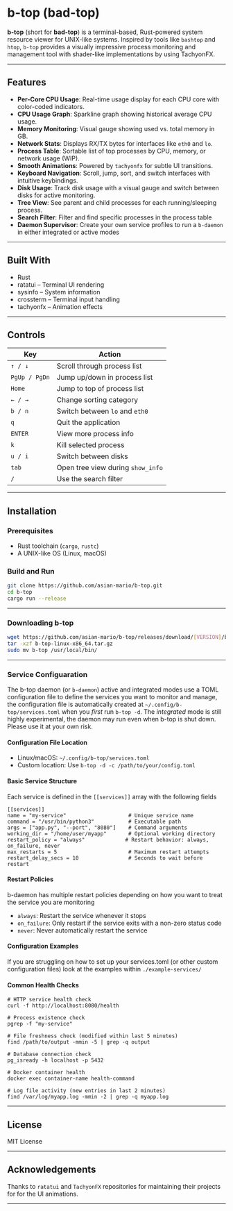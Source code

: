 # b-top (bad-top)

**b-top** (short for **bad-top**) is a terminal-based, Rust-powered system resource viewer for UNIX-like systems. Inspired by tools like `bashtop` and `htop`, `b-top` provides a visually impressive process monitoring and management tool with shader-like implementations by using TachyonFX.

---

## Features

- **Per-Core CPU Usage**: Real-time usage display for each CPU core with color-coded indicators.
- **CPU Usage Graph**: Sparkline graph showing historical average CPU usage.
- **Memory Monitoring**: Visual gauge showing used vs. total memory in GB.
- **Network Stats**: Displays RX/TX bytes for interfaces like `eth0` and `lo`.
- **Process Table**: Sortable list of top processes by CPU, memory, or network usage (WIP).
- **Smooth Animations**: Powered by `tachyonfx` for subtle UI transitions.
- **Keyboard Navigation**: Scroll, jump, sort, and switch interfaces with intuitive keybindings.
- **Disk Usage**: Track disk usage with a visual gauge and switch between disks for active monitoring.
- **Tree View**: See parent and child processes for each running/sleeping process.
- **Search Filter**: Filter and find specific processes in the process table
- **Daemon Supervisor**: Create your own service profiles to run a `b-daemon` in either integrated or active modes


---

## Built With

- Rust
- ratatui – Terminal UI rendering
- sysinfo – System information
- crossterm – Terminal input handling
- tachyonfx – Animation effects

---

## Controls

| Key             | Action                          |
|----------------|----------------------------------|
| `↑ / ↓`        | Scroll through process list      |
| `PgUp / PgDn`  | Jump up/down in process list     |
| `Home`         | Jump to top of process list      |
| `← / →`        | Change sorting category          |
| `b / n`        | Switch between `lo` and `eth0`   |
| `q`            | Quit the application             |
| `ENTER`        | View more process info           |
| `k`            | Kill selected process            |
| `u / i`        | Switch between disks             |
| `tab`          | Open tree view during `show_info`|
| `/`            | Use the search filter            |
---

## Installation

### Prerequisites

- Rust toolchain (`cargo`, `rustc`)
- A UNIX-like OS (Linux, macOS)

### Build and Run

```bash
git clone https://github.com/asian-mario/b-top.git
cd b-top
cargo run --release
```

---
### Downloading b-top
```bash
wget https://github.com/asian-mario/b-top/releases/download/[VERSION]/b-top-linux-x86_64.tar.gz
tar -xzf b-top-linux-x86_64.tar.gz
sudo mv b-top /usr/local/bin/

```
---
### Service Configuaration

The b-top daemon (or `b-daemon`) active and integrated modes use a TOML configuration file to define the services you want to monitor and manage, the configuration file is automatically created at `~/.config/b-top/services.toml` when you *first* run `b-top -d`. The *integrated* mode is still highly experimental, the daemon may run even when b-top is shut down. Please use it at your own risk.

#### Configuration File Location
- Linux/macOS: `~/.config/b-top/services.toml`
- Custom location: Use `b-top -d -c /path/to/your/config.toml`

#### Basic Service Structure
Each service is defined in the `[[services]]` array with the following fields
```
[[services]]
name = "my-service"                    # Unique service name
command = "/usr/bin/python3"           # Executable path
args = ["app.py", "--port", "8080"]    # Command arguments
working_dir = "/home/user/myapp"       # Optional working directory
restart_policy = "always"             # Restart behavior: always, on_failure, never
max_restarts = 5                       # Maximum restart attempts
restart_delay_secs = 10                # Seconds to wait before restart
```
#### Restart Policies
b-daemon has multiple restart policies depending on how you want to treat the service you are monitoring
- `always`: Restart the service whenever it stops
- `on_failure`: Only restart if the service exits with a non-zero status code
- `never`: Never automatically restart the service

#### Configuration Examples
If you are struggling on how to set up your services.toml (or other custom configuration files) look at the examples within `./example-services/`

#### Common Health Checks
```
# HTTP service health check
curl -f http://localhost:8080/health

# Process existence check
pgrep -f "my-service"

# File freshness check (modified within last 5 minutes)
find /path/to/output -mmin -5 | grep -q output

# Database connection check
pg_isready -h localhost -p 5432

# Docker container health
docker exec container-name health-command

# Log file activity (new entries in last 2 minutes)
find /var/log/myapp.log -mmin -2 | grep -q myapp.log
```

---

## License

MIT License

---

## Acknowledgements

Thanks to `ratatui` and `TachyonFX` repositories for maintaining their projects for for the UI animations.

---